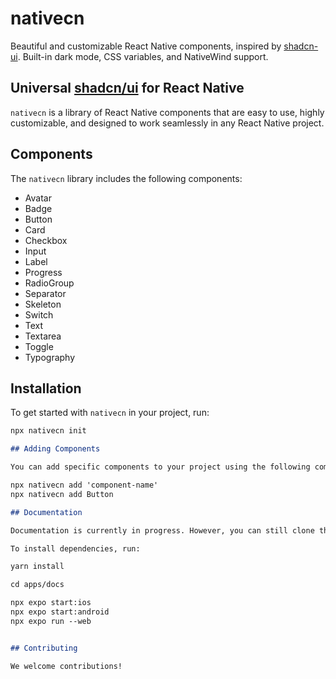 # nativecn

Beautiful and customizable React Native components, inspired by [shadcn-ui](https://github.com/shadcn-ui/ui). Built-in dark mode, CSS variables, and NativeWind support.

## Universal [shadcn/ui](https://ui.shadcn.com) for React Native

`nativecn` is a library of React Native components that are easy to use, highly customizable, and designed to work seamlessly in any React Native project.

## Components

The `nativecn` library includes the following components:

- Avatar
- Badge
- Button
- Card
- Checkbox
- Input
- Label
- Progress
- RadioGroup
- Separator
- Skeleton
- Switch
- Text
- Textarea
- Toggle
- Typography

## Installation

To get started with `nativecn` in your project, run:

```bash
npx nativecn init
```

```markdown
## Adding Components

You can add specific components to your project using the following command:

npx nativecn add 'component-name'
npx nativecn add Button
```

```markdown
## Documentation

Documentation is currently in progress. However, you can still clone this repository and start using it.

To install dependencies, run:

yarn install

cd apps/docs

npx expo start:ios
npx expo start:android
npx expo run --web
```


```markdown

## Contributing

We welcome contributions!
```
